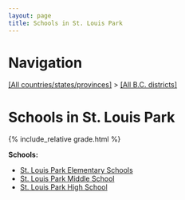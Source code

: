 ```yaml
---
layout: page
title: Schools in St. Louis Park
---
```

# Navigation

[[All countries/states/provinces]](../..) > [[All B.C. districts]](..)

# Schools in St. Louis Park

{% include_relative grade.html %}

**Schools:**

- [St. Louis Park Elementary Schools](St._Louis_Park_Elementary_Schools.md)
- [St. Louis Park Middle School](St._Louis_Park_Middle_School.md)
- [St. Louis Park High School](St._Louis_Park_High_School.md)
